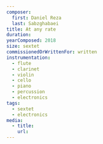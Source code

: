 ```yaml
---
composer:
  first: Daniel Reza
  last: Sabzghabaei
title: At any rate
duration:
yearComposed: 2018
size: sextet
commissionedOrWrittenFor: written
instrumentation:
  - flute
  - clarinet
  - violin
  - cello
  - piano
  - percussion
  - electronics
tags:
  - sextet
  - electronics
media:
  - title:
    url:
---
```

